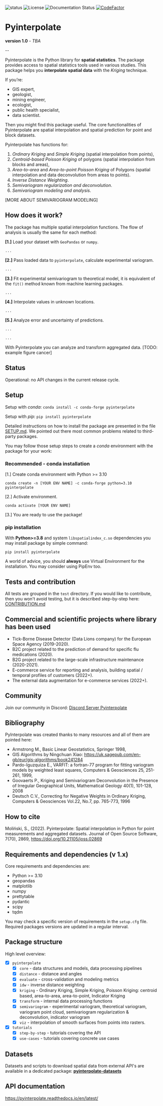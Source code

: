 ![status](https://joss.theoj.org/papers/3f87f562264c4e5174d9e6ed6d8812aa/status.svg) ![License](https://img.shields.io/github/license/szymon-datalions/pyinterpolate) ![Documentation Status](https://readthedocs.org/projects/pyinterpolate/badge/?version=latest) [![CodeFactor](https://www.codefactor.io/repository/github/dataverselabs/pyinterpolate/badge)](https://www.codefactor.io/repository/github/dataverselabs/pyinterpolate)

# Pyinterpolate

**version 1.0** - *TBA*

--

Pyinterpolate is the Python library for **spatial statistics**. The package provides access to spatial statistics tools used in various studies. This package helps you **interpolate spatial data** with the *Kriging* technique.

If you’re:

- GIS expert,
- geologist,
- mining engineer,
- ecologist,
- public health specialist,
- data scientist.

Then you might find this package useful. The core functionalities of Pyinterpolate are spatial interpolation and spatial prediction for point and block datasets.

Pyinterpolate has functions for:

1. *Ordinary Kriging* and *Simple Kriging* (spatial interpolation from points),
2. *Centroid-based Poisson Kriging* of polygons (spatial interpolation from blocks and areas),
3. *Area-to-area* and *Area-to-point Poisson Kriging* of Polygons (spatial interpolation and data deconvolution from areas to points).
4. *Inverse Distance Weighting*.
5. *Semivariogram regularization and deconvolution*.
6. *Semivariogram modeling and analysis*.

[MORE ABOUT SEMIVARIOGRAM MODELING]

## How does it work?

The package has multiple spatial interpolation functions. The flow of analysis is usually the same for each method:

**[1.]** Load your dataset with `GeoPandas` or `numpy`.

```python
...
```

**[2.]** Pass loaded data to `pyinterpolate`, calculate experimental variogram.

```python
...
```

**[3.]** Fit experimental semivariogram to theoretical model, it is equivalent of the `fit()` method known from machine learning packages.

```python
...
```

**[4.]** Interpolate values in unknown locations.

```python
...
```

**[5.]** Analyze error and uncertainty of predictions.

```python
...
```

```bash
...
```

With Pyinterpolate you can analyze and transform aggregated data. [TODO: example figure cancer]

## Status

Operational: no API changes in the current release cycle.


## Setup

Setup with *conda*: `conda install -c conda-forge pyinterpolate`

Setup with *pip*: `pip install pyinterpolate`

Detailed instructions on how to install the package are presented in the file [SETUP.md](https://github.com/DataverseLabs/pyinterpolate/blob/main/SETUP.md). We pointed out there most common problems related to third-party packages.

You may follow those setup steps to create a *conda* environment with the package for your work:

### Recommended - conda installation

[1.] Create conda environment with Python >= 3.10

```shell
conda create -n [YOUR ENV NAME] -c conda-forge python=3.10 pyinterpolate
```

[2.] Activate environment.

```
conda activate [YOUR ENV NAME]
```

[3.] You are ready to use the package!

### pip installation

With **Python>=3.8** and system ```libspatialindex_c.so``` dependencies you may install package by simple command:

```
pip install pyinterpolate
```

A world of advice, you should **always** use Virtual Environment for the installation. You may consider using PipEnv too.

## Tests and contribution

All tests are grouped in the `test` directory. If you would like to contribute, then you won't avoid testing, but it is described step-by-step here: [CONTRIBUTION.md](https://github.com/DataverseLabs/pyinterpolate/blob/main/CONTRIBUTION.md)

## Commercial and scientific projects where library has been used

* Tick-Borne Disease Detector (Data Lions company) for the European Space Agency (2019-2020).
* B2C project related to the prediction of demand for specific flu medications (2020).
* B2G project related to the large-scale infrastructure maintenance (2020-2021).
* E-commerce service for reporting and analysis, building spatial / temporal profiles of customers (2022+).
* The external data augmentation for e-commerce services (2022+).

## Community

Join our community in Discord: [Discord Server Pyinterpolate](https://discord.gg/3EMuRkj)


## Bibliography

PyInterpolate was created thanks to many resources and all of them are pointed here:

- Armstrong M., Basic Linear Geostatistics, Springer 1998,
- GIS Algorithms by Ningchuan Xiao: https://uk.sagepub.com/en-gb/eur/gis-algorithms/book241284
- Pardo-Iguzquiza E., VARFIT: a fortran-77 program for fitting variogram models by weighted least squares, Computers & Geosciences 25, 251-261, 1999,
- Goovaerts P., Kriging and Semivariogram Deconvolution in the Presence of Irregular Geographical Units, Mathematical Geology 40(1), 101-128, 2008
- Deutsch C.V., Correcting for Negative Weights in Ordinary Kriging, Computers & Geosciences Vol.22, No.7, pp. 765-773, 1996


## How to cite

Moliński, S., (2022). Pyinterpolate: Spatial interpolation in Python for point measurements and aggregated datasets. Journal of Open Source Software, 7(70), 2869, https://doi.org/10.21105/joss.02869


## Requirements and dependencies (v 1.x)

Core requirements and dependencies are:

* Python >= 3.10
* geopandas
* matplotlib
* numpy
* prettytable
* pydantic
* scipy
* tqdm

You may check a specific version of requirements in the `setup.cfg` file. Required packages versions are updated in a regular interval.

## Package structure

High level overview:

 - [x] `pyinterpolate`
    - [x] `core` - data structures and models, data processing pipelines
    - [x] `distance` - distance and angles
    - [x] `evaluate` - cross-validation and modeling metrics
    - [x] `idw` - inverse distance weighting
    - [x] `kriging` - Ordinary Kriging, Simple Kriging, Poisson Kriging: centroid based, area-to-area, area-to-point, Indicator Kriging
    - [x] `transform` - internal data processing functions
    - [x] `semivariogram` - experimental variogram, theoretical variogram, variogram point cloud, semivariogram regularization & deconvolution, indicator variogram
    - [x] `viz` - interpolation of smooth surfaces from points into rasters.
 - [x] `tutorials`
   - [x] `step-by-step` - tutorials covering the API
   - [x] `use-cases` - tutorials covering concrete use cases

## Datasets

Datasets and scripts to download spatial data from external API's are available in a dedicated package: **[pyinterpolate-datasets](https://pypi.org/project/pyinterpolate-datasets/2023.0.0/)**

## API documentation

https://pyinterpolate.readthedocs.io/en/latest/
